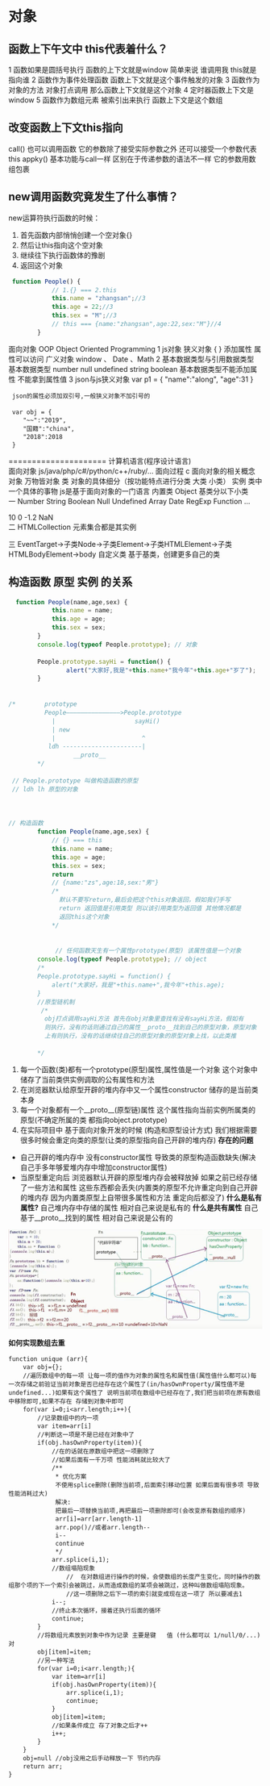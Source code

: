 # 对象





## 函数上下午文中 this代表着什么？
1 函数如果是圆括号执行 函数的上下文就是window 简单来说 谁调用我 this就是指向谁
2 函数作为事件处理函数 函数上下文就是这个事件触发的对象
3 函数作为对象的方法 对象打点调用 那么函数上下文就是这个对象 
4 定时器函数上下文是window
5 函数作为数组元素 被索引出来执行 函数上下文是这个数组

## 改变函数上下文this指向
call() 也可以调用函数 它的参数除了接受实际参数之外 还可以接受一个参数代表this
appky() 基本功能与call一样 区别在于传递参数的语法不一样 它的参数用数组包裹

## new调用函数究竟发生了什么事情？

new运算符执行函数的时候：

1. 首先函数内部悄悄创建一个空对象{}
2. 然后让this指向这个空对象
3. 继续往下执行函数体的豫剧
4. 返回这个对象

~~~javascript
 function People() {
            // 1.{} === 2.this
            this.name = "zhangsan";//3
            this.age = 22;//3
            this.sex = "M";//3
            // this === {name:"zhangsan",age:22,sex:"M"}//4
        }
~~~

面向对象  OOP Object Oriented Programming
1 js对象
    狭义对象  { } 添加属性 属性可以访问
    广义对象  window 、 Date 、Math
2 基本数据类型与引用数据类型
      基本数据类型 number null undefined string boolean
      基本数据类型不能添加属性 不能拿到属性值
3 json与js狭义对象
     var p1 = {
         "name":"along",
         "age":31
     }  

     json的属性必须加双引号,一般狭义对象不加引号的  
    
     var obj = {
        "~~":"2019",
        "国籍":"china",
        "2018":2018
     }   


=====================
计算机语言(程序设计语言)      
    面向对象  js/java/php/c#/python/c++/ruby/...
    面向过程  c
面向对象的相关概念
     对象  万物皆对象 
     类    对象的具体细分（按功能特点进行分类 大类 小类）
     实例  类中一个具体的事物
js是基于面向对象的一门语言
    内置类
                   Object 基类分以下小类                     
一 Number String    Boolean    Null Undefined  Array Date RegExp Function ...
                  
  10  0  -1.2 NaN    
二  HTMLCollection
       元素集合都是其实例

三  EventTarget->子类Node->子类Element->子类HTMLElement->子类HTMLBodyElement->body
   自定义类 
      基于基类，创建更多自己的类





## 构造函数 原型 实例 的关系

~~~javascript
  function People(name,age,sex) {
            this.name = name;
            this.age = age;
            this.sex = sex;   
        }
        console.log(typeof People.prototype); // 对象

        People.prototype.sayHi = function() {
                alert("大家好,我是"+this.name+"我今年"+this.age+"岁了");
        }
 

/*        prototype
          People———————————————>People.prototype
            |                      sayHi()
            | new                    
            |                        ^ 
           ldh ----------------------| 
                  __proto__  
        */

 // People.prototype 叫做构造函数的原型
 // ldh lh 原型的对象



// 构造函数
        function People(name,age,sex) {
            // {} === this
            this.name = name;
            this.age = age;
            this.sex = sex;
            return 
            // {name:"zs",age:18,sex:"男"}
            /*
              默认不要写return,最后会把这个this对象返回，假如我们手写
              return 返回值是引用类型 则以该引用类型为返回值 其他情况都是
              返回this这个对象
            */
            
            
             // 任何函数天生有一个属性prototype(原型) 该属性值是一个对象
        console.log(typeof People.prototype); // object
        /*
        People.prototype.sayHi = function() {
            alert("大家好，我是"+this.name+",我今年"+this.age);
        }
        //原型链机制
         /*
          obj打点调用sayHi方法 首先在obj对象里查找有没有sayHi方法，假如有
          则执行，没有的话则通过自己的属性__proto__找到自己的原型对象，原型对象
          上有则执行，没有的话继续往自己的原型对象的原型对象上找，以此类推
        
        */
~~~

1. 每一个函数(类)都有一个prototype(原型)属性,属性值是一个对象 这个对象中储存了当前类供实例调取的公有属性和方法
2. 在浏览器默认给原型开辟的堆内存中又一个属性constructor 储存的是当前类本身
3. 每一个对象都有一个__proto__(原型链)属性 这个属性指向当前实例所属类的原型(不确定所属的类 都指向object.prototype)
4. 在实际项目中 基于面向对象开发的时候 (构造和原型设计方式) 我们根据需要 很多时候会重定向类的原型(让类的原型指向自己开辟的堆内存)
**存在的问题**
- 自己开辟的堆内存中 没有constructor属性 导致类的原型构造函数缺失(解决 自己手多年够爱堆内存中增加constructor属性)
- 当原型重定向后 浏览器默认开辟的原型堆内存会被释放掉 如果之前已经存储了一些方法和属性 这些东西都会丢失(内置类的原型不允许重定向到自己开辟的堆内存 因为内置类原型上自带很多属性和方法 重定向后都没了)
**什么是私有属性?**
自己堆内存中存储的属性 相对自己来说是私有的
**什么是共有属性**
自己基于__proto__找到的属性 相对自己来说是公有的

![](笔记_files/1.jpg)

**如何实现数组去重**
~~~
function unique (arr){
	var obj={};
	//遍历数组中的每一项 让每一项的值作为对象的属性名和属性值(属性值什么都可以)每一次存储之前验证当前对象是否已经存在这个属性了(in/hasOwnProperty/属性值不是undefined...)如果有这个属性了 说明当前项在数组中已经存在了,我们把当前项在原有数组中移除即可,如果不存在 存储到对象中即可
	for(var i=0;i<arr.length;i++){
		//记录数组中的内一项
		var item=arr[i]
		//判断这一项是不是已经在对象中了
		if(obj.hasOwnProperty(item)){
			//在的话就在原数组中把这一项删除了
			//如果后面有一千万项 性能消耗就比较大了
			/**
			 * 优化方案
			 不使用splice删除(删除当前项,后面索引移动位置 如果后面有很多项 导致性能消耗过大)
			 解决:
			 把最后一项替换当前项,再把最后一项删除即可(会改变原有数组的顺序)
			 arr[i]=arr[arr.length-1]
			 arr.pop()//或者arr.length--
			 i--
			 continue
			 */
			arr.splice(i,1);
			//数组塌陷现象
				//  在对数组进行操作的时候，会使数组的长度产生变化，同时操作的数组那个项的下一个索引会被跳过，从而造成数组的某项会被跳过，这种叫做数组塌陷现象。
				//这一项删除之后下一项的索引就变成现在这一项了 所以要减去1 
			i--;
			//终止本次循环，接着还执行后面的循环
			continue;
		}
		//将数组元素放到对象中作为记录 主要是键   值 (什么都可以 1/null/0/...) 对
		obj[item]=item;
		//另一种写法	
		for(var i=0;i<arr.length;){
			var item=arr[i]
			if(obj.hasOwnProperty(item)){
				arr.splice(i,1);
				continue;
			}
			obj[item]=item;
			//如果条件成立 存了对象之后才++
			i++;
		}
	}
	obj=null //obj没用之后手动释放一下 节约内存
	return arr;	
}
~~~